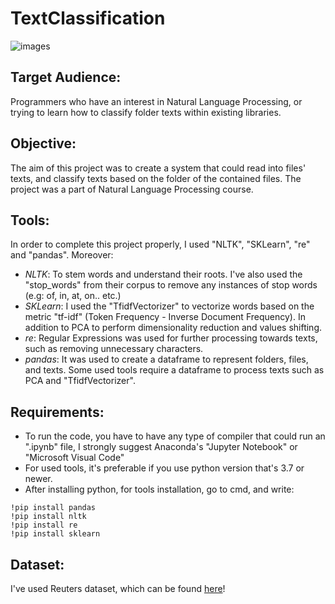 # TextClassification

![images](https://user-images.githubusercontent.com/68372273/182791238-77756982-8e5b-4f4d-bf2e-c1162c769bea.png)

## Target Audience:
Programmers who have an interest in Natural Language Processing, or trying to learn how to classify folder texts within existing libraries.

## Objective: 
The aim of this project was to create a system that could read into files' texts, and classify texts based on the folder of the contained files. The project was a part of Natural Language Processing course.

## Tools:
In order to complete this project properly, I used "NLTK", "SKLearn", "re" and "pandas". Moreover:
* *NLTK*: To stem words and understand their roots. I've also used the "stop_words" from their corpus to remove any instances of stop words (e.g: of, in, at, on.. etc.)
* *SKLearn*: I used the "TfidfVectorizer" to vectorize words based on the metric "tf-idf" (Token Frequency - Inverse Document Frequency). In addition to PCA to perform dimensionality reduction and values shifting.
* *re*: Regular Expressions was used for further processing towards texts, such as removing unnecessary characters.
* *pandas*: It was used to create a dataframe to represent folders, files, and texts. Some used tools require a dataframe to process texts such as PCA and "TfidfVectorizer".

## Requirements:
* To run the code, you have to have any type of compiler that could run an ".ipynb" file, I strongly suggest Anaconda's "Jupyter Notebook" or "Microsoft Visual Code"
* For used tools, it's preferable if you use python version that's 3.7 or newer.
* After installing python, for tools installation, go to cmd, and write:
```
!pip install pandas
!pip install nltk
!pip install re
!pip install sklearn
```

## Dataset:
I've used Reuters dataset, which can be found [here](https://archive.ics.uci.edu/ml/datasets/reuters-21578+text+categorization+collection)!
